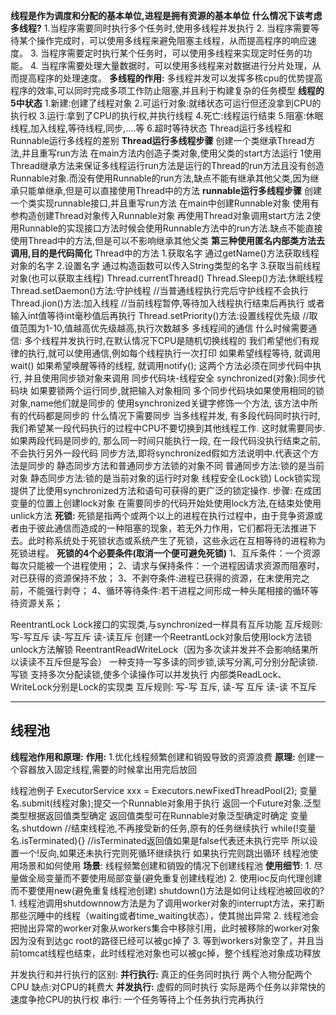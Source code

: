 **线程是作为调度和分配的基本单位,进程是拥有资源的基本单位**
**什么情况下该考虑多线程?**
	1.当程序需要同时执行多个任务时,使用多线程并发执行
	2. 当程序需要等待某个操作完成时，可以使用多线程来避免阻塞主线程，从而提高程序的响应速度。
	3. 当程序需要定时执行某个任务时，可以使用多线程来实现定时任务的功能。
	4. 当程序需要处理大量数据时，可以使用多线程来对数据进行分片处理，从而提高程序的处理速度。
**多线程的作用:**
	多线程并发可以发挥多核cpu的优势提高程序的效率,可以同时完成多项工作防止阻塞,并且利于构建复杂的任务模型
**线程的5中状态**
	1.新建:创建了线程对象
	2.可运行对象:就绪状态可运行但还没拿到CPU的执行权
	3.运行:拿到了CPU的执行权,并执行线程
	4.死亡:线程运行结束
	5.阻塞:休眠线程,加入线程,等待线程,同步,....等
	6.超时等待状态
Thread运行多线程和Runnable运行多线程的差别
	**Thread运行多线程步骤**
	创建一个类继承Thread方法,并且重写run方法
	在main方法内创造子类对象,使用父类的start方法运行
	1使用Thread继承方法来保证多线程运行run方法是运行的Thread的run方法且没有创造Runnable对象.而没有使用Runnable的run方法,缺点不能有继承其他父类,因为继承只能单继承,但是可以直接使用Thread中的方法
	**runnable运行多线程步骤**
	创建一个类实现runnable接口,并且重写run方法
	在main中创建Runnable对象
	使用有参构造创建Thread对象传入Runnable对象
	再使用Thread对象调用start方法
	2使用Runnable的实现接口方法时候会使用Runnable方法中的run方法.缺点不能直接使用Thread中的方法,但是可以不影响继承其他父类
	**第三种使用匿名内部类方法去调用,目的是代码简化**
Thread中的方法
	1.获取名字
	通过getName()方法获取线程对象的名字
	2.设置名字
	通过构造函数可以传入String类型的名字
	3.获取当前线程对象(也可以获取主线程)
	Thread.currentThread()
	Thread.Sleep()方法:休眠线程
	Thread.setDaemon()方法:守护线程
	//当普通线程执行完后守护线程不会执行
	Thread.jion()方法:加入线程
	//当前线程暂停,等待加入线程执行结束后再执行
	或者输入int值等待int毫秒值后再执行
	Thread.setPriority()方法:设置线程优先级
	//取值范围为1-10,值越高优先级越高,执行次数越多
多线程间的通信
	什么时候需要通信:
	多个线程并发执行时,在默认情况下CPU是随机切换线程的
	我们希望他们有规律的执行,就可以使用通信,例如每个线程执行一次打印
	如果希望线程等待, 就调用wait()
	如果希望唤醒等待的线程, 就调用notify();
	这两个方法必须在同步代码中执行, 并且使用同步锁对象来调用
同步代码块-线程安全
	synchronized(对象):同步代码块
	如果要锁两个运行同步,就把输入对象相同
	多个同步代码块如果使用相同的锁对象,name他们就是同步的
	使用synchronized关键字修饰一个方法, 该方法中所有的代码都是同步的
	什么情况下需要同步
	当多线程并发, 有多段代码同时执行时, 我们希望某一段代码执行的过程中CPU不要切换到其他线程工作. 这时就需要同步.
	如果两段代码是同步的, 那么同一时间只能执行一段, 在一段代码没执行结束之前, 不会执行另外一段代码
	同步方法,即将synchronized假如方法说明中.代表这个方法是同步的
	静态同步方法和普通同步方法锁的对象不同
	普通同步方法:锁的是当前对象
	静态同步方法:锁的是当前对象的运行时对象
线程安全(Lock锁)
	Lock锁实现提供了比使用synchronized方法和语句可获得的更广泛的锁定操作.
	步骤:
	在成团变量的位置上创建lock对象
	在需要同步的代码开始处使用lock方法,在结束处使用unlick方法
**死锁:**
	死锁是指两个或两个以上的进程在执行过程中，由于竞争资源或者由于彼此通信而造成的一种阻塞的现象，若无外力作用，它们都将无法推进下去。此时称系统处于死锁状态或系统产生了死锁，这些永远在互相等待的进程称为死锁进程。
**死锁的4个必要条件(取消一个便可避免死锁)**
	1、互斥条件：一个资源每次只能被一个进程使用；
	2、请求与保持条件：一个进程因请求资源而阻塞时，对已获得的资源保持不放；
	3、不剥夺条件:进程已获得的资源，在末使用完之前，不能强行剥夺；
	4、循环等待条件:若干进程之间形成一种头尾相接的循环等待资源关系；


ReentrantLock
	Lock接口的实现类,与synchronized一样具有互斥功能
	互斥规则:
	写-写互斥
	读-写互斥
	读-读互斥
	创建一个ReetrantLock对象后使用lock方法锁
	unlock方法解锁
ReentrantReadWriteLock（因为多次读并发并不会影响结果所以读读不互斥但是写会）
	一种支持一写多读的同步锁,读写分离,可分别分配读锁.写锁
	支持多次分配读锁,使多个读操作可以并发执行
	内部类ReadLock、WriteLock分别是Lock的实现类
	互斥规则:
	写-写 互斥,
	读-写 互斥
	读-读 不互斥

---
## 线程池
**线程池作用和原理:**
	**作用:**
	1.优化线程频繁创建和销毁导致的资源浪费
	**原理:**
	创建一个容器放入固定线程,需要的时候拿出用完后放回

线程池例子
	ExecutorService xxx = Executors.newFixedThreadPool(2);
	变量名.submit(线程对象);提交一个Runnable对象用于执行
	返回一个Future对象.泛型类型根据返回值类型确定
	返回值类型可在Runnable对象泛型确定时确定
	变量名.shutdown
	//结束线程池,不再接受新的任务,原有的任务继续执行
	while(!变量名.isTerminated){}
	//isTerminated返回值如果是false代表还未执行完毕
	所以设置一个!反向,如果还未执行完则死循环继续执行
	如果执行完则跳出循环
线程池使用场景和如何使用
	**场景**:
	线程频繁创建和销毁的情况下创建线程池
	**使用细节**:
	1. 尽量做全局变量而不要使用局部变量(避免重复创建线程池)
	2. 使用ioc反向代理创建而不要使用new(避免重复线程池创建)
shutdown()方法是如何让线程池被回收的?
	1. 线程池调用shutdownnow方法是为了调用worker对象的interrupt方法，来打断那些沉睡中的线程（waiting或者time_waiting状态），使其抛出异常
	2. 线程池会把抛出异常的worker对象从workers集合中移除引用，此时被移除的worker对象因为没有到达gc root的路径已经可以被gc掉了
	3. 等到workers对象空了，并且当前tomcat线程也结束，此时线程池对象也可以被gc掉，整个线程池对象成功释放

并发执行和并行执行的区别:
	**并行执行:**
	真正的任务同时执行
	两个人物分配两个CPU
	缺点:对CPU的耗费大
	**并发执行:**
	虚假的同时执行
	实际是两个任务以非常快的速度争抢CPU的执行权
	串行:
	一个任务等待上个任务执行完再执行